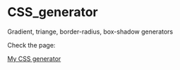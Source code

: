 # CSS_generator
Gradient, triange, border-radius, box-shadow generators

Check the page:

[My CSS generator](https://mariazakharova0805.github.io/CSS_generator/)
